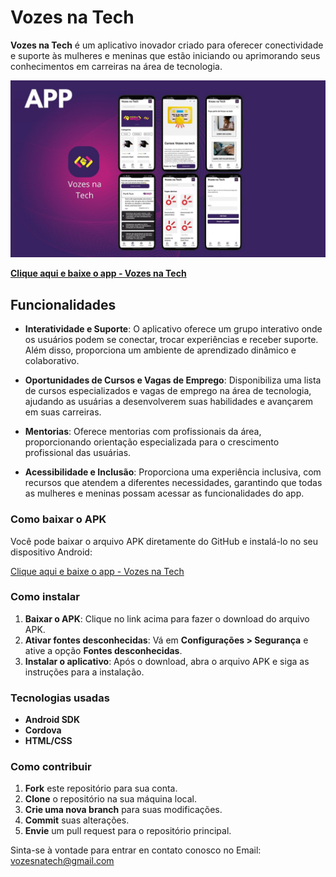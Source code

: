 # Vozes na Tech

**Vozes na Tech** é um aplicativo inovador criado para oferecer conectividade e suporte às mulheres e meninas que estão iniciando ou aprimorando seus conhecimentos em carreiras na área de tecnologia.


![Telas reais do app ](img-app.jpg) 


**[Clique aqui e baixe o app - Vozes na Tech](https://github.com/meir3manu/App-Vozesnatech/raw/master/Vozes-na-Tech.apk)**






## Funcionalidades

- **Interatividade e Suporte**: O aplicativo oferece um grupo interativo onde os usuários podem se conectar, trocar experiências e receber suporte. Além disso, proporciona um ambiente de aprendizado dinâmico e colaborativo.

- **Oportunidades de Cursos e Vagas de Emprego**: Disponibiliza uma lista de cursos especializados e vagas de emprego na área de tecnologia, ajudando as usuárias a desenvolverem suas habilidades e avançarem em suas carreiras.

- **Mentorias**: Oferece mentorias com profissionais da área, proporcionando orientação especializada para o crescimento profissional das usuárias.

- **Acessibilidade e Inclusão**: Proporciona uma experiência inclusiva, com recursos que atendem a diferentes necessidades, garantindo que todas as mulheres e meninas possam acessar as funcionalidades do app.

### Como baixar o APK

Você pode baixar o arquivo APK diretamente do GitHub e instalá-lo no seu dispositivo Android:

[Clique aqui e baixe o app - Vozes na Tech](https://github.com/meir3manu/App-Vozesnatech/raw/master/Vozes-na-Tech.apk)


### Como instalar

1. **Baixar o APK**: Clique no link acima para fazer o download do arquivo APK.
2. **Ativar fontes desconhecidas**: Vá em **Configurações > Segurança** e ative a opção **Fontes desconhecidas**.
3. **Instalar o aplicativo**: Após o download, abra o arquivo APK e siga as instruções para a instalação.

### Tecnologias usadas

- **Android SDK**
- **Cordova**
- **HTML/CSS**

### Como contribuir

1. **Fork** este repositório para sua conta.
2. **Clone** o repositório na sua máquina local.
3. **Crie uma nova branch** para suas modificações.
4. **Commit** suas alterações.
5. **Envie** um pull request para o repositório principal.


Sinta-se à vontade para entrar en contato conosco no Email: vozesnatech@gmail.com
